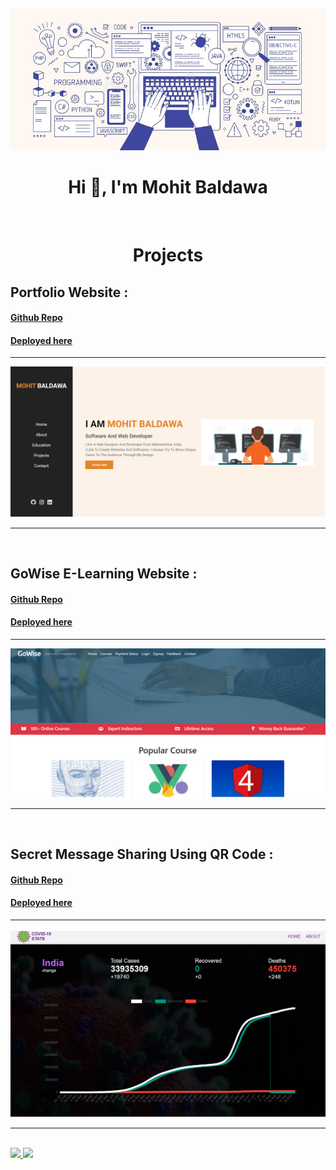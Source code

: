 <a href="https://mohitbaldawa.com" target="_blank"> <img src="./my.gif"/>  </a>

<h1 align="center">Hi 👋, I'm Mohit Baldawa</h1><br>


<h1 align="center"> Projects</h2>
<h2>Portfolio Website : 
 <h4> <a href="https://github.com/MohitBaldawa/Portfolio" target="_blank"> Github Repo </a> </h4>
 <h4> <a href="https://mohitbaldawa.com" target="_blank"> Deployed here </a> </h4> <hr>
 <a href="https://mohitbaldawa.com" target="_blank"> <img src="./portfolio.png"/>  </a> </h2> <hr><br>

<h2>GoWise E-Learning Website :
 <h4> <a href="https://github.com/MohitBaldawa/GoWise-E_learning-Website" target="_blank"> Github Repo </a> </h4> 
  <h4> <a href="https://gowise-e-learning.herokuapp.com/" target="_blank"> Deployed here  </a> </h4> <hr>
 <a href="https://gowise-e-learning.herokuapp.com/" target="_blank"> <img src="./GoWise E-Learning Wesite.jpg"/>  </a> </h2>  <hr><br>

<h2>Secret Message Sharing Using QR Code :
 <h4> <a href="https://github.com/sunilsuryawanshi939/WhatsappChatExplorer" target="_blank"> Github Repo </a> </h4>
 <h4> <a href="#" target="_blank"> Deployed here </a> </h4> <hr>
 <a href="#" target="_blank"> <img src="./Covid-19 Tracker.jpg"/>  </a> </h2>  <hr><br>

<a href="https://github-readme-stats.vercel.app/api?username=MohitBaldawa&show_icons=true&theme=tokyonight">
   <img src='https://github-readme-stats.vercel.app/api?username=MohitBaldawa&show_icons=true&theme=tokyonight'/>
</a>
<a href="https://github-readme-stats.vercel.app/api/top-langs/?username=MohitBaldawa&layout=compact)](https://github.com/anuraghazra/github-readme-stats">
    <img src='https://github-readme-stats.vercel.app/api/top-langs/?username=MohitBaldawa&layout=compact)](https://github.com/anuraghazra/github-readme-stats'/>
</a>

